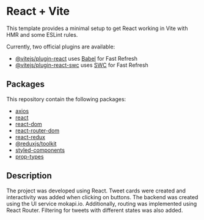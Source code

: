 # React + Vite

This template provides a minimal setup to get React working in Vite with HMR and some ESLint rules.

Currently, two official plugins are available:

- [@vitejs/plugin-react](https://github.com/vitejs/vite-plugin-react/blob/main/packages/plugin-react/README.md) uses [Babel](https://babeljs.io/) for Fast Refresh
- [@vitejs/plugin-react-swc](https://github.com/vitejs/vite-plugin-react-swc) uses [SWC](https://swc.rs/) for Fast Refresh

## Packages

This repository contain the following packages:

- [axios](https://www.npmjs.com/package/axios)
- [react](https://www.npmjs.com/package/react?activeTab=versions)
- [react-dom](https://www.npmjs.com/package/react-dom)
- [react-router-dom](https://www.npmjs.com/package/react-router-dom)
- [react-redux](https://www.npmjs.com/package/react-redux)
- [@reduxjs/toolkit](https://www.npmjs.com/package/@reduxjs/toolkit)
- [styled-components](https://www.npmjs.com/package/styled-components)
- [prop-types](https://www.npmjs.com/package/prop-types)

## Description

The project was developed using React. Tweet cards were created and interactivity was added when clicking on buttons. The backend was created using the UI service mokapi.io. Additionally, routing was implemented using React Router. Filtering for tweets with different states was also added.
